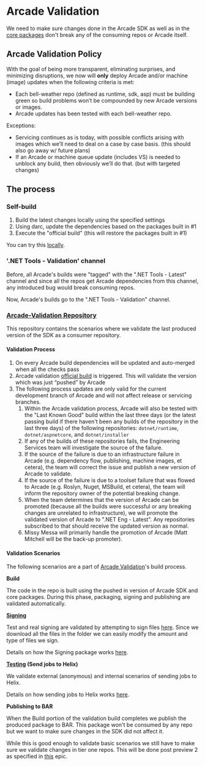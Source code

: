 # Arcade Validation

We need to make sure changes done in the Arcade SDK as well as in the [core packages](https://github.com/dotnet/arcade/tree/master/Documentation/CorePackages) 
don't break any of the consuming repos or Arcade itself. 

## Arcade Validation Policy

With the goal of being more transparent, eliminating surprises, and minimizing disruptions, we now will **only** deploy Arcade and/or machine (image) updates when the following criteria is met:
- Each bell-weather repo (defined as runtime, sdk, asp) must be building green so build problems won’t be compounded by new Arcade versions or images.
- Arcade updates has been tested with each bell-weather repo.

Exceptions:
- Servicing continues as is today, with possible conflicts arising with images which we’ll need to deal on a case by case basis.  (this should also go away w/ future plans)
- If an Arcade or machine queue update (includes VS) is needed to unblock any build, then obviously we’ll do that.  (but with targeted changes)

## The process

### Self-build

1. Build the latest changes locally using the specified settings
2. Using darc, update the dependencies based on the packages built in #1
3. Execute the "official build" (this will restore the packages built in #1)

You can try this [locally](https://github.com/dotnet/arcade/blob/master/eng/validate-sdk.cmd).

### '.NET Tools - Validation' channel

Before, all Arcade's builds were "tagged" with the ".NET Tools - Latest" channel and since all the 
repos get Arcade dependencies from this channel, any introduced bug would break consuming repos.

Now, Arcade's builds go to the ".NET Tools - Validation" channel.

### [Arcade-Validation Repository](https://github.com/dotnet/arcade-validation)

This repository contains the scenarios where we validate the last produced version of the SDK as a consumer repository.

#### Validation Process

1. On every Arcade build dependencies will be updated and auto-merged when all the checks pass
2. Arcade validation [official build](https://dnceng.visualstudio.com/internal/_build?definitionId=282) 
is triggered. This will validate the version which was just “pushed” by Arcade
3. The following process updates are only valid for the current development branch of Arcade and will not affect release or servicing branches. 
    1. Within the Arcade validation process, Arcade will also be tested with the "Last Known Good" build within the last three days (or the latest passing build if there haven't been any builds of the repository in the last three days) of the following repositories: `dotnet/runtime`, `dotnet/aspnetcore`, and `dotnet/installer`
    2. If any of the builds of these repositories fails, the Engineering Services team will investigate the source of the failure.
    3. If the source of the failure is due to an infrastructure failure in Arcade (e.g. dependency flow, publishing, machine images, et cetera), the team will correct the issue and publish a new version of Arcade to validate. 
    4. If the source of the failure is due to a toolset failure that was flowed to Arcade (e.g. Roslyn, Nuget, MSBuild, et cetera), the team will inform the repository owner of the potential breaking change. 
    5. When the team determines that the version of Arcade can be promoted (because all the builds were successful or any breaking changes are unrelated to infrastructure), we will promote the validated version of Arcade to ".NET Eng - Latest". Any repositories subscribed to that should receive the updated version as normal. 
    6. Missy Messa will primarily handle the promotion of Arcade (Matt Mitchell will be the back-up promoter).

#### Validation Scenarios

The following scenarios are a part of [Arcade Validation](https://github.com/dotnet/arcade-validation)'s build process.

**Build**

The code in the repo is built using the pushed in version of Arcade SDK and core packages. During this 
phase, packaging, signing and publishing are validated automatically.

**[Signing](https://github.com/dotnet/arcade-validation/tree/master/eng/validation/templates/signing)**

Test and real signing are validated by attempting to sign files [here](https://github.com/dotnet/arcade-validation/tree/master/src/Validation/Resources). 
Since we download all the files in the folder we can easily modify the amount and type of files we sign.

Details on how the Signing package works [here](https://github.com/dotnet/arcade/blob/master/Documentation/CorePackages/Signing.md).

**[Testing](https://github.com/dotnet/arcade-validation/tree/master/eng/validation/templates/testing) (Send jobs to Helix)**

We validate external (anonymous) and internal scenarios of sending jobs to Helix.

Details on how sending jobs to Helix works [here](https://github.com/dotnet/arcade/blob/master/Documentation/AzureDevOps/SendingJobsToHelix.md).

**Publishing to BAR**

When the Build portion of the validation build completes we publish the produced package to BAR. This 
package won't be consumed by any repo but we want to make sure changes in the SDK did not affect it.

While this is good enough to validate basic scenarios we still have to make sure we validate changes 
in tier one repos. This will be done post preview 2 as specified in [this](https://github.com/dotnet/arcade/issues/111) epic.
